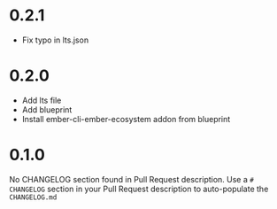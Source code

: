 # 0.2.1
* Fix typo in lts.json



# 0.2.0
* Add lts file
* Add blueprint
* Install ember-cli-ember-ecosystem addon from blueprint



# 0.1.0
No CHANGELOG section found in Pull Request description.
Use a `# CHANGELOG` section in your Pull Request description to auto-populate the `CHANGELOG.md`

